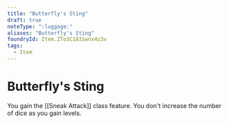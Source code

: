 ```yaml
---
title: "Butterfly's Sting"
draft: true
noteType: ":luggage:"
aliases: "Butterfly's Sting"
foundryId: Item.ZTo3C18ISwnx4z3v
tags:
  - Item
---
```


# Butterfly's Sting

You gain the [[Sneak Attack]] class feature. You don't increase the number of dice as you gain levels.
